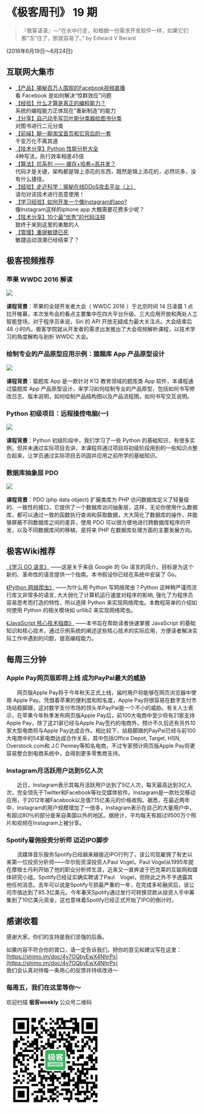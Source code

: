 # 《极客周刊》 19 期

>『极客语录』—“在水中行走，和根据一份需求开发软件一样，如果它们都“冻”住了，那就容易了。”  by Edward V Berard

(2016年6月19日～6月24日)

## 互联网大集市

- [【产品】揭秘百万人围观的Facebook视频直播](http://h2ex.com/1177)
<br>看 Facebook 是如何解决“惊群效应”问题
- [【经验】什么才算是真正的编程能力？](https://www.zhihu.com/question/31034164/answer/50423838)
<br>系统的编程能力正体现在“重新制造”的能力
- [【分享】自己动手写贝叶斯分类器给图书分类](http://www.jianshu.com/p/f6a3f3200689)
<br>对图书进行二元分类
- [【前端】聊一聊淘宝首页和它背后的一套](http://taobaofed.org/blog/2016/06/02/thing-about-taobao-homepage/)
<br>千变万化不离其道
- [【技术分享】Python 性能分析大全](http://selfboot.cn/2016/06/13/python_performance_analysis/?utm_source=tuicool&utm_medium=referral)
<br>4种写法，执行效率相差45倍
- [【算法】坑系列 —— 缓存+哈希=高并发？](https://segmentfault.com/a/1190000005699862?utm_source=tuicool&utm_medium=referral)
<br>代码才是关键，架构都是锦上添花的东西，既然是锦上添花的，必然坑多，没有什么捷径。
- [【经验】走近科学：揭秘在线DDoS攻击平台（上）](http://www.freebuf.com/%E4%B8%93%E9%A2%98/107119.html)
<br>请勿对该技术进行恶意使用！
- [【学习经验】如何开发一个像Instagram的app?](http://geek.csdn.net/news/detail/83302)
<br>像Instagram这样的iphone app 大概需要花费多少呢？
- [【技术分享】10个最“优秀”的代码注释](http://www.vaikan.com/10-best-code-comments/?_biz=MjM5OTA1MDUyMA==&mid=407358558&idx=2&sn=b21877f23bf4063fa311185009c1f0b7&scene=0#wechat_redirect1466653470036)
<br>致终于来到这里的勇敢的人
- [【管理】重提敏捷已死](http://www.infoq.com/cn/news/2016/06/agile-dead-again?utm_source=infoq&utm_medium=popular_widget&utm_campaign=popular_content_list&utm_content=homepage)
<br>敏捷运动浪潮已经结束了？

## 极客视频推荐

### 苹果 WWDC 2016 解读

<a href="http://www.jikexueyuan.com/course/2825.html"><img src="http://a1.jikexueyuan.com/home/201606/20/55dc/5767909d61b51.jpg"/>
</a>

**课程背景**：苹果的全球开发者大会（ WWDC 2016 ）于北京时间 14 日凌晨 1 点拉开帷幕，本次发布会的看点主要集中在四大平台升级、三大应用开放和两处人工智能登场，对于程序员来说，Siri 的 API 开放无疑成为最大关注点。大会结束后 48 小时内，极客学院就从开发者的需求出发推出了大会视频解析课程，以技术学习的角度解构与剖析 WWDC 大会。

### 绘制专业的产品原型应用示例：猿题库 App 产品原型设计

<a href="http://www.jikexueyuan.com/course/2614.html"><img src="http://a1.jikexueyuan.com/home/201603/18/43bb/56eb5e43e9b52.jpg"/>
</a>

**课程背景**：猿题库 App 是一款针对 K12 教育领域的题库类 App 软件，本课程通过猿题库 App 产品原型设计，来学习如何绘制专业的产品原型，包括如何书写修改日志、版本说明，如何绘制产品结构图以及产品流程图，如何书写交互说明。

### Python 初级项目：远程操控电脑(一)

<a href="http://www.jikexueyuan.com/course/2320.html"><img src="http://a1.jikexueyuan.com/home/201512/03/a06d/565faa8e7b4ca.jpg"/>
</a>

**课程背景**：Python 初级阶段中，我们学习了一些 Python 的基础知识，有很多实例，但并未通过实际项目去讲，本课程将通过项目将初级阶段用到的一些知识点整合起来，让学员通过实际项目去巩固并应用之前所学的基础知识。

### 数据库抽象层 PDO

<a href="http://www.jikexueyuan.com/course/2546.html"><img src="http://a1.jikexueyuan.com/home/201602/22/fa1f/56ca6d9d6c744.jpg"/>
</a>

**课程背景**：PDO (php data object) 扩展类库为 PHP 访问数据库定义了轻量级的、一致性的接口，它提供了一个数据库访问抽象层，这样，无论你使用什么数据库，都可以通过一致的函数执行查询和获取数据，大大简化了数据库的操作，并能够屏蔽不同数据库之间的差异，使用 PDO 可以很方便地进行跨数据库程序的开发，以及不同数据库间的移植，是将来 PHP 在数据库处理方面的主要发展方向。

## 极客Wiki推荐

[《学习 GO 语言》](http://wiki.jikexueyuan.com/project/learn-go-language/) ——这是关于来自 Google 的 Go 语言的简介。目标是为这个新的、革命性的语言提供一个指南。本书假设你已经在系统中安装了 Go。

[《Python 网络爬虫》](http://wiki.jikexueyuan.com/project/python-crawler/) ——为什么用 Python 写网络爬虫？Python 这种稍严谨而流行库又非常多的语言, 大大弱化了计算机运行速度对程序的影响, 强化了为程序员容易思考而打造的特性，所以选择 Python 来实现网络爬虫。本教程简单的介绍如何使用 Python 的相关模块如 urllib2 来实现网络爬虫。

[《JavaScript 核心技术指南》](http://wiki.jikexueyuan.com/project/javascript-core/) ——本书旨在帮助读者快速掌握 JavaScript 的基础知识和核心技术，通过示例系统的阐述这些核心技术的实际应用，方便读者解决实际工作中遇到的问题，提高编程能力。

## 每周三分钟

### Apple Pay网页版即将上线 成为PayPal最大的威胁

　　网页版Apple Pay将于今年秋天正式上线，届时用户将能够在网页浏览器中使用 Apple Pay。凭借着苹果的便利度和知名度，Apple Pay将很容易在数字支付市场站稳脚跟，这对数字支付市场的领头羊PayPal是一个不小的威胁。有关人士表示，在苹果今年秋季发布网页版Apple Pay后，前100大电商中至少将有21家支持Apple Pay，除了这21家已经与Apple Pay签约的电商外，预计不久后还有另外10家大型电商将与Apple Pay达成合作。相比较下，站稳脚跟的PayPal已经与前100大电商中的54家电商达成合作关系，其中包括Office Depot, Target, HSN, Overstock.com和 J.C Penney等知名电商，不过专家预计网页版Apple Pay将更容易整合到电商系统中，会得到更多零售商支持。

### Instagram月活跃用户达到5亿人次

　　近日，Instagram表示其每月活跃用户达到了5亿人次，每天最高达到3亿人次，完全领先于Twitter和Facebook等社交媒体软件。Instagram是一款社交移动应用，于2012年被Facebook以总值7.15亿美元的价格收购。据悉，在最近两年中，Instagram的用户规模增加了一倍多，Instagram表示在自己的大量用户中，有超过80％的部分是来自美国以外的地区。据统计，平均每天有超过9500万个照片和视频在Instagram上被分享。

### Spotify雇佣投资分析师 迈近IPO脚步

　　流媒体音乐服务Spotify已经越来越接近IPO行列了，该公司现雇佣了有史以来第一位投资分析师——华尔街资深投资人Paul Vogel。Paul Vogel从1995年就在摩根士丹利开始了他的职业分析师生涯，近来又一直奔波于巴克莱的互联网和媒体研究小组。Spotify已经证实确实聘请了Paul　Vogel，但除此之外不予透露其他任何消息。去年可以说是Spotify亏损最严重的一年，在完成多轮融资后，该公司市值达到了85.3亿美元。今年春天Spotify通过发行可转换贷款从投资人手中筹集到了10亿美元资金，这也意味着Spotify已经正式开始了IPO的倒计时。

## 感谢收看

感谢大家，你们的支持是我们坚强的后盾。

如果内容不符合你的胃口，请一定告诉我们，把你的意见和建议写在这里： [https://shimo.im/doc/4y7OQbyEwX4NhrPs](https://shimo.im/doc/4y7OQbyEwX4NhrPs)   
我们会认真对待每一条用心的反馈并持续改进～

### 每周五，我们在这里等你～

欢迎扫描 **极客weekly** 公众号二维码

![](images/weixin.jpg)
